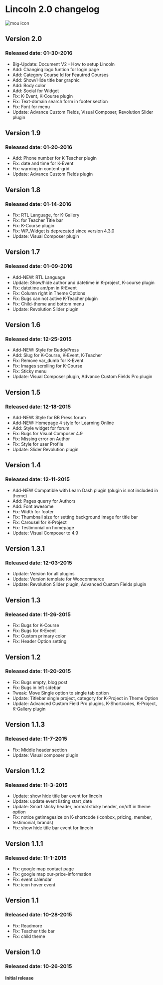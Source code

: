 # Lincoln 2.0 changelog
![mou icon](http://i.imgur.com/Ktz1FB3.png)

## Version 2.0
### Released date: 01-30-2016
* Big-Update: Document V2 - How to setup Lincoln
* Add: Changing logo funtion for login page
* Add: Category Course Id for Feautred Courses
* Add: Show/Hide title bar graphic
* Add: Body color
* Add: Social for Widget
* Fix: K-Event, K-Course plugin
* Fix: Text-domain search form in footer section
* Fix: Font for menu
* Update: Advance Custom Fields, Visual Composer, Revolution Slider plugin

## Version 1.9
### Released date: 01-20-2016
* Add: Phone number for K-Teacher plugin
* Fix: date and time for K-Event
* Fix: warning in content-grid
* Update: Advance Custom Fields plugin

## Version 1.8
### Released date: 01-14-2016
* Fix: RTL Language, for K-Gallery
* Fix: for Teacher Title bar
* Fix: K-Course plugin
* Fix: WP_Widget is deprecated since version 4.3.0
* Update: Visual Composer plugin

## Version 1.7
### Released date: 01-09-2016
* Add-NEW: RTL Language
* Update: Show/hide author and datetime in K-project, K-course plugin
* Fix: datetime am/pm in K-Event
* Fix: Column right in Theme Options
* Fix: Bugs can not active K-Teacher plugin
* Fix: Child-theme and bottom menu
* Update: Revolution Slider plugin

## Version 1.6
### Released date: 12-25-2015
* Add-NEW: Style for BuddyPress
* Add: Slug for K-Course, K-Event, K-Teacher
* Fix: Remove var_dumb for K-Event
* Fix: Images scrolling for K-Course
* Fix: Sticky menu
* Update: Visual Composer plugin, Advance Custom Fields Pro plugin

## Version 1.5
### Released date: 12-18-2015
* Add-NEW: Style for BB Press forum
* Add-NEW: Homepage 4 style for Learning Online
* Add: Style widget for forum
* Fix: Bugs for Visual Composer 4.9
* Fix: Missing error on Author
* Fix: Style for user Profile
* Update: Slider Revolution plugin

## Version 1.4
### Released date: 12-11-2015
* Add-NEW Compatible with Learn Dash plugin (plugin is not included in theme)
* Add: Pages querry for Authors
* Add: Font awesome
* Fix: Width for footer
* Fix: Thumbnail size for setting background image for title bar
* Fix: Carousel for K-Project
* Fix: Testimonial on homepage
* Update: Visual Composer to 4.9

## Version 1.3.1
### Released date: 12-03-2015
* Update: Version for all plugins
* Update: Version template for Woocommerce
* Update: Revolution Slider plugin, Advanced Custom Fields plugin

## Version 1.3
### Released date: 11-26-2015
* Fix:  Bugs for K-Course
* Fix: Bugs for K-Event
* Fix: Custom primary color
* Fix: Header Option setting

## Version 1.2
### Released date: 11-20-2015
* Fix:  Bugs empty, blog post
* Fix: Bugs in left sidebar
* Tweak: Move Single option to single tab option
* Update: Titlebar single project, category for K-Project in Theme Option
* Update: Advanced Custom Field Pro plugins, K-Shortcodes, K-Project, K-Gallery plugin

## Version 1.1.3
### Released date: 11-7-2015
* Fix:  Middle header section
* Update: Visual composer plugin

## Version 1.1.2
### Released date: 11-3-2015
* Update: show hide title bar event for lincoln
* Update: update event listing start_date
* Update: Smart sticky header, normal sticky header, on/off in theme option
* Fix:  notice getimagesize on K-shortcode (iconbox, pricing, member, testimonial, brands)
* Fix: show hide title bar event for lincoln

## Version 1.1.1
### Released date: 11-1-2015
* Fix: google map contact page
* Fix: google map our-price-information
* Fix:  event calendar
* Fix: icon hover event

## Version 1.1
### Released date: 10-28-2015
* Fix: Readmore
* Fix: Teacher title bar
* Fix: child theme

## Version 1.0
### Released date: 10-26-2015
#### Initial release